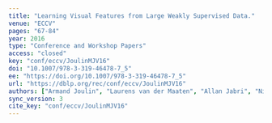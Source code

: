 ```yaml
---
title: "Learning Visual Features from Large Weakly Supervised Data."
venue: "ECCV"
pages: "67-84"
year: 2016
type: "Conference and Workshop Papers"
access: "closed"
key: "conf/eccv/JoulinMJV16"
doi: "10.1007/978-3-319-46478-7_5"
ee: "https://doi.org/10.1007/978-3-319-46478-7_5"
url: "https://dblp.org/rec/conf/eccv/JoulinMJV16"
authors: ["Armand Joulin", "Laurens van der Maaten", "Allan Jabri", "Nicolas Vasilache"]
sync_version: 3
cite_key: "conf/eccv/JoulinMJV16"
---
```


